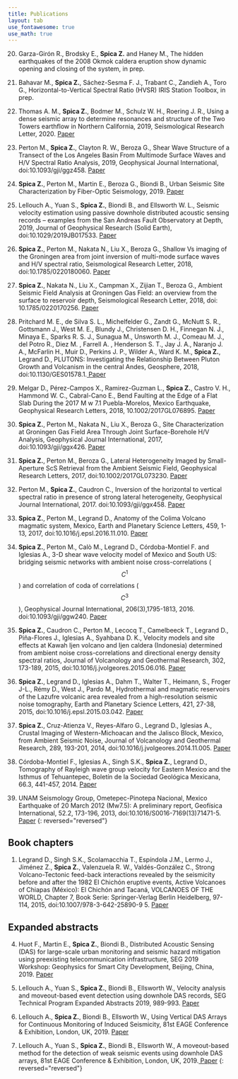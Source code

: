 ```yaml
---
title: Publications
layout: tab
use_fontawesome: true
use_math: true
---
```


20. Garza-Girón R.,  Brodsky E., **Spica Z.** and Haney M., The hidden earthquakes of the 2008 Okmok caldera eruption show dynamic opening and closing of the system, in prep.


19. Bahavar M., **Spica Z.**, Sáchez-Sesma F. J., Trabant C., Zandieh A., Toro G., Horizontal-to-Vertical Spectral Ratio (HVSR) IRIS Station Toolbox, in prep. 

18. Thomas A. M., **Spica Z.**, Bodmer M., Schulz W. H., Roering J. R., Using a dense seismic array to determine resonances and structure of the Two Towers earthflow in Northern California, 2019, Seismological Research Letter, 2020. <a href="https://drive.google.com/file/d/1rLbpUGc_bARfn1NDgvJlGuKSxFoOcpkf/view?usp=sharing" target="_blank"><i class="fa fa-file-pdf"></i> Paper</a>


17. Perton M., **Spica Z.**, Clayton R. W., Beroza G., Shear Wave Structure of a Transect of the Los Angeles Basin From Multimode Surface Waves and H/V Spectral Ratio Analysis, 2019, Geophysical Journal International, doi:10.1093/gji/ggz458. <a href="https://drive.google.com/open?id=1a51c1C_lLjZQSrfaC2G-Vebje8Vh8rRv" target="_blank"><i class="fa fa-file-pdf"></i> Paper</a>

16. **Spica Z.**, Perton M., Martin E., Beroza G., Biondi B., Urban Seismic Site Characterization by Fiber-Optic Seismology, 2019. <a href="https://eartharxiv.org/j8vn9" target="_blank"><i class="fa fa-file-pdf"></i> Paper</a>

15. Lellouch A., Yuan S., **Spica Z.**, Biondi B., and Ellsworth W. L., Seismic velocity estimation using passive downhole distributed acoustic sensing records – examples from the San Andreas Fault Observatory at Depth, 2019, Journal of Geophysical Research (Solid Earth), doi:10.1029/2019JB017533. <a href="https://drive.google.com/file/d/1t9InBMk5L_22fcEepJIPyOPILVZrerdE/view?usp=sharing" target="_blank"><i class="fa fa-file-pdf"></i> Paper</a>

14. **Spica Z.**, Perton M., Nakata N., Liu X., Beroza G., Shallow Vs imaging of the Groningen area from joint inversion of multi-mode surface waves and H/V spectral ratio, Seismological Research Letter, 2018, doi:10.1785/0220180060. <a href="https://drive.google.com/open?id=1SIf5uoR2gKO0vjCJnGVpFw8mMwJl2szL" target="_blank"><i class="fa fa-file-pdf"></i> Paper</a>

13. **Spica Z.**, Nakata N., Liu X., Campman X., Zijian T., Beroza G., Ambient Seismic Field Analysis at Groningen Gas Field: an overview from the surface to reservoir depth, Seismological Research Letter, 2018, doi: 10.1785/0220170256. <a href="https://drive.google.com/open?id=1roXfagn5u21iyziD7XVCd3pknYTs9mTl" target="_blank"><i class="fa fa-file-pdf"></i> Paper</a>

12. Pritchard M. E., de Silva S. L., Michelfelder G., Zandt G., McNutt S. R., Gottsmann J., West M. E., Blundy J., Christensen D. H., Finnegan N. J., Minaya E., Sparks R. S. J., Sunagua M., Unsworth M. J., Comeau M. J., del Potro R., Diez M. , Farrell A. , Henderson S. T., Jay J. A., Naranjo J. A., McFarlin H., Muir D., Perkins J. P., Wilder A., Ward K. M., **Spica Z.**, Legrand D., PLUTONS: Investigating the Relationship Between Pluton Growth and Volcanism in the central Andes, Geosphere, 2018, doi:10.1130/GES01578.1.<a href="https://drive.google.com/open?id=1iwdobXT7rL9fmeWXeIY1krAHEeSLEG7x" target="_blank"><i class="fa fa-file-pdf"></i> Paper</a>

11. Melgar D., Pérez-Campos X., Ramirez-Guzman L., **Spica Z.**, Castro V. H., Hammond W. C., Cabral-Cano E., Bend Faulting at the Edge of a Flat Slab During the 2017 M w 7.1 Puebla-Morelos, Mexico Earthquake, Geophysical Research Letters, 2018, 10.1002/2017GL076895. <a href="https://drive.google.com/open?id=1lwOybhX3rAlSUuIbtg70Bn-diEaTbmiv" target="_blank"><i class="fa fa-file-pdf"></i> Paper</a>

10. **Spica Z.**, Perton M., Nakata N., Liu X., Beroza G., Site Characterization at Groningen Gas Field Area Through Joint Surface-Borehole H/V Analysis, Geophysical Journal International, 2017, doi:10.1093/gji/ggx426. <a href="https://drive.google.com/open?id=1BnT9XFHOWSnuM1l2OEM2JccngRdXi51k" target="_blank"><i class="fa fa-file-pdf"></i> Paper</a>

9. **Spica Z.**, Perton M., Beroza G., Lateral Heterogeneity Imaged by Small-Aperture ScS Retrieval from the Ambient Seismic Field, Geophysical Research Letters, 2017, doi:10.1002/2017GL073230. <a href="https://drive.google.com/open?id=0B9EECE2zCPBqcTFlMW1sSlk0bXM" target="_blank"><i class="fa fa-file-pdf"></i> Paper</a>

8. Perton M., **Spica Z.**, Caudron C., Inversion of the horizontal to vertical spectral ratio in presence of strong lateral heterogeneity, Geophysical Journal International, 2017. doi:10.1093/gji/ggx458. <a href="https://drive.google.com/open?id=1p_FLRT6wCYuEyXzxfp8z0LoGqT7t5thv" target="_blank"><i class="fa fa-file-pdf"></i> Paper</a>

7. **Spica Z.**, Perton M., Legrand D., Anatomy of the Colima Volcano magmatic system, Mexico, Earth and Planetary Science Letters, 459, 1-13, 2017, doi:10.1016/j.epsl.2016.11.010. <a href="https://drive.google.com/open?id=0B9EECE2zCPBqZS01VUtabmNCWW8" target="_blank"><i class="fa fa-file-pdf"></i> Paper</a>

6. **Spica Z.**, Perton M., Calò M., Legrand D., Córdoba-Montiel F. and Iglesias A., 3-D shear wave velocity model of Mexico and South US: bridging seismic networks with ambient noise cross-correlations ($$C^1$$) and correlation of coda of correlations ($$C^3$$), Geophysical Journal International, 206(3),1795-1813, 2016. doi:10.1093/gji/ggw240. <a href="https://drive.google.com/open?id=0B9EECE2zCPBqSEhxa0pmR0locDQ" target="_blank"><i class="fa fa-file-pdf"></i> Paper</a>

5. **Spica Z.**, Caudron C., Perton M., Lecocq T., Camelbeeck T., Legrand D., Piña-Flores J., Iglesias A., Syahbana D. K., Velocity models and site effects at Kawah Ijen volcano and Ijen caldera (Indonesia) determined from ambient noise cross-correlations and directional energy density spectral ratios, Journal of Volcanology and Geothermal Research, 302, 173-189, 2015, doi:10.1016/j.jvolgeores.2015.06.016. <a href="https://drive.google.com/open?id=0B9EECE2zCPBqdkxndUk2dDgtOTQ" target="_blank"><i class="fa fa-file-pdf"></i> Paper</a>

4. **Spica Z.**, Legrand D., Iglesias A., Dahm T., Walter T., Heimann, S., Froger J-L., Rémy D., West J., Pardo M., Hydrothermal and magmatic reservoirs of the Lazufre volcanic area revealed from a high-resolution seismic noise tomography, Earth and Planetary Science Letters, 421, 27-38, 2015, doi:10.1016/j.epsl.2015.03.042. <a href="https://drive.google.com/open?id=0B9EECE2zCPBqc2g2bnp6S2QtYlE" target="_blank"><i class="fa fa-file-pdf"></i> Paper</a>

3. **Spica Z.**, Cruz-Atienza V., Reyes-Alfaro G., Legrand D., Iglesias A., Crustal Imaging of Western-Michoacan and the Jalisco Block, Mexico, from Ambient Seismic Noise, Journal of Volcanology and Geothermal Research, 289, 193-201, 2014, doi:10.1016/j.jvolgeores.2014.11.005. <a href="https://drive.google.com/open?id=0B9EECE2zCPBqWXlPLUZmOHRldVk" target="_blank"><i class="fa fa-file-pdf"></i> Paper</a>

2. Córdoba-Montiel F., Iglesias A., Singh S.K., **Spica Z.**, Legrand D., Tomography of Rayleigh wave group velocity for Eastern Mexico and the Isthmus of Tehuantepec, Boletín de la Sociedad Geológica Mexicana, 66.3, 441-457, 2014. <a href="https://drive.google.com/open?id=0B9EECE2zCPBqNUl2T2s2WWxua1k" target="_blank"><i class="fa fa-file-pdf"></i> Paper</a>

1. UNAM Seismology Group, Ometepec-Pinotepa Nacional, Mexico Earthquake of 20 March 2012 (Mw7.5): A preliminary report, Geofísica International, 52.2, 173-196, 2013, doi:10.1016/S0016-7169(13)71471-5. <a href="https://drive.google.com/open?id=0B9EECE2zCPBqM2poaEpOeXMyc3c" target="_blank"><i class="fa fa-file-pdf"></i> Paper</a>
{: reversed="reversed"}

<h2>Book chapters</h2>

1. Legrand D., Singh S.K., Scolamacchia T., Espíndola J.M., Lermo J., Jiménez Z., **Spica Z.**, Valenzuela R. W., Valdés-González C., Strong Volcano-Tectonic feed-back interactions revealed by the seismicity before and after the 1982 El Chichón eruptive events, Active Volcanoes of Chiapas (México): El Chichón and Tacaná, VOLCANOES OF THE WORLD, Chapter 7, Book Serie: Springer-Verlag Berlin Heidelberg, 97-114, 2015, doi:10.1007/978-3-642-25890-9 5.   <a href="https://drive.google.com/open?id=0B9EECE2zCPBqV1dKQ0pYM0huZ2s" target="_blank"><i class="fa fa-file-pdf"></i> Paper</a>


<h2>Expanded abstracts</h2>

4. Huot F., Martin E., **Spica Z.**, Biondi B., Distributed Acoustic Sensing (DAS) for large-scale urban monitoring and seismic hazard mitigation using preexisting telecommunication infrastructure, SEG 2019 Workshop: Geophysics for Smart City Development, Beijing, China, 2019. <a href="https://drive.google.com/file/d/14K5A8gnhbK7ZpOKxN-DEJTJxb0ymcvPi/view?usp=sharing" target="_blank"><i class="fa fa-file-pdf"></i> Paper</a>

3. Lellouch A., Yuan S., **Spica Z.**, Biondi B., Ellsworth W., Velocity analysis and moveout-based event detection using downhole DAS records, SEG Technical Program Expanded Abstracts 2019, 989-993. <a href="https://drive.google.com/file/d/1cq53xPfmSjXPlkRvHvC0mX9toJV391OQ/view?usp=sharing" target="_blank"><i class="fa fa-file-pdf"></i> Paper</a>

2. Lellouch A., **Spica Z.**, Biondi B., Ellsworth W., Using Vertical DAS Arrays for Continuous Monitoring of Induced Seismicity, 81st EAGE Conference & Exhibition, London, UK, 2019. <a href="https://drive.google.com/file/d/1ad4bSTVxYPnKy9-crJZcX0xldDiLCy9O/view?usp=sharing" target="_blank"><i class="fa fa-file-pdf"></i> Paper</a>

1. Lellouch A., Yuan S., **Spica Z.**, Biondi B., Ellsworth W., A moveout-based method for the detection of weak seismic events using downhole DAS arrays, 81st EAGE Conference & Exhibition, London, UK, 2019.<a href="https://drive.google.com/file/d/1ji_YBLzqXUXrD6OMuLrt88NuhErpnCku/view?usp=sharing" target="_blank"><i class="fa fa-file-pdf"></i> Paper</a>
{: reversed="reversed"}
